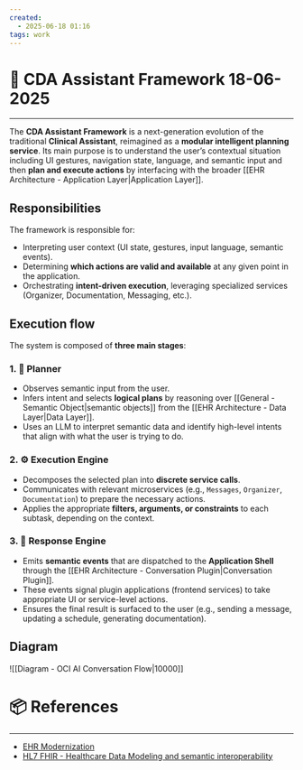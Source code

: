 ```yaml
---
created:
  - 2025-06-18 01:16
tags: work
---
```

# 📃 CDA Assistant Framework 18-06-2025

---
The **CDA Assistant Framework** is a next-generation evolution of the traditional **Clinical Assistant**, reimagined as a **modular intelligent planning service**. Its main purpose is to understand the user’s contextual situation including UI gestures, navigation state, language, and semantic input and then **plan and execute actions** by interfacing with the broader [[EHR Architecture - Application Layer|Application Layer]].

## Responsibilities
The framework is responsible for:
- Interpreting user context (UI state, gestures, input language, semantic events).
- Determining **which actions are valid and available** at any given point in the application.
- Orchestrating **intent-driven execution**, leveraging specialized services (Organizer, Documentation, Messaging, etc.).
## Execution flow
The system is composed of **three main stages**:
### 1. 🧩 **Planner**
- Observes semantic input from the user.
- Infers intent and selects **logical plans** by reasoning over [[General - Semantic Object|semantic objects]] from the [[EHR Architecture - Data Layer|Data Layer]].
- Uses an LLM to interpret semantic data and identify high-level intents that align with what the user is trying to do.
### 2. ⚙️ **Execution Engine**
- Decomposes the selected plan into **discrete service calls**.
- Communicates with relevant microservices (e.g., `Messages`, `Organizer`, `Documentation`) to prepare the necessary actions.
- Applies the appropriate **filters, arguments, or constraints** to each subtask, depending on the context.
### 3. 📨 **Response Engine**
- Emits **semantic events** that are dispatched to the **Application Shell** through the [[EHR Architecture - Conversation Plugin|Conversation Plugin]].
- These events signal plugin applications (frontend services) to take appropriate UI or service-level actions.
- Ensures the final result is surfaced to the user (e.g., sending a message, updating a schedule, generating documentation).

## Diagram
![[Diagram - OCI AI Conversation Flow|10000]]

# 📦 References
---
- [EHR Modernization ](https://confluence.oraclecorp.com/confluence/display/OCIGBUCA/EHR+Modernization+DDR)
- [HL7 FHIR - Healthcare Data Modeling and semantic interoperability](https://hl7.org/fhir/)